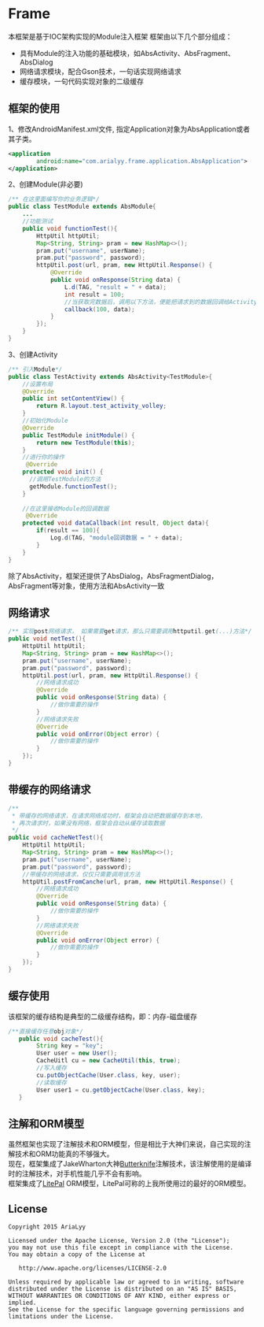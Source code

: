 Frame
============
本框架是基于IOC架构实现的Module注入框架
框架由以下几个部分组成：
* 具有Module的注入功能的基础模块，如AbsActivity、AbsFragment、AbsDialog
* 网络请求模块，配合Gson技术，一句话实现网络请求
* 缓存模块，一句代码实现对象的二级缓存

框架的使用
-------
1、修改AndroidManifest.xml文件, 指定Application对象为AbsApplication或者其子类。
```xml
<application
        android:name="com.arialyy.frame.application.AbsApplication">
</application>
```

2、创建Module(非必要)
```java 
/** 在这里面编写你的业务逻辑*/
public class TestModule extends AbsModule{
    ...
    //功能测试
    public void functionTest(){
        HttpUtil httpUtil;
        Map<String, String> pram = new HashMap<>();
        pram.put("username", userName);
        pram.put("password", password);
        httpUtil.post(url, pram, new HttpUtil.Response() {
            @Override
            public void onResponse(String data) {
                L.d(TAG, "result = " + data);
                int result = 100;
                //当获取完数据后，调用以下方法，便能把请求到的数据回调给Activity
                callback(100, data);
            }
        });
    }
}
```

3、创建Activity
```java 
/** 引入Module*/
public class TestActivity extends AbsActivity<TestModule>{
    //设置布局
    @Override
    public int setContentView() {
        return R.layout.test_activity_volley;
    }
    //初始化Module
    @Override
    public TestModule initModule() {
        return new TestModule(this);
    }
    //进行你的操作
     @Override
    protected void init() {
      //调用TestModule的方法
      getModule.functionTest();
    }
    
    //在这里接收Module的回调数据
     @Override
    protected void dataCallback(int result, Object data){
        if(result == 100){
            Log.d(TAG, "module回调数据 = " + data);
        }
    }
}
```
除了AbsActivity，框架还提供了AbsDialog，AbsFragmentDialog，AbsFragment等对象，使用方法和AbsActivity一致

网络请求
-------
```java
/** 实现post网络请求， 如果需要get请求，那么只需要调用httputil.get(...)方法*/
public void netTest(){
    HttpUtil httpUtil;
    Map<String, String> pram = new HashMap<>();
    pram.put("username", userName);
    pram.put("password", password);
    httpUtil.post(url, pram, new HttpUtil.Response() {
        //网络请求成功
        @Override
        public void onResponse(String data) {
            //做你需要的操作
        }
        //网络请求失败
        @Override
        public void onError(Object error) {
            //做你需要的操作
        }
    });
}
```
带缓存的网络请求
-------
```java
/**
 * 带缓存的网络请求，在请求网络成功时，框架会自动把数据缓存到本地，
 * 再次请求时，如果没有网络，框架会自动从缓存读取数据
 */
public void cacheNetTest(){
    HttpUtil httpUtil;
    Map<String, String> pram = new HashMap<>();
    pram.put("username", userName);
    pram.put("password", password);
    //带缓存的网络请求，仅仅只需要调用该方法
    httpUtil.postFromCanche(url, pram, new HttpUtil.Response() {
        //网络请求成功
        @Override
        public void onResponse(String data) {
            //做你需要的操作
        }
        //网络请求失败
        @Override
        public void onError(Object error) {
            //做你需要的操作
        }
    });
}
````

缓存使用
-------
该框架的缓存结构是典型的二级缓存结构，即：内存-磁盘缓存
```java
/**直接缓存任意obj对象*/
   public void cacheTest(){
        String key = "key";
        User user = new User();
        CacheUitl cu = new CacheUtil(this, true);
        //写入缓存
        cu.putObjectCache(User.class, key, user);
        //读取缓存
        User user1 = cu.getObjectCache(User.class, key);
   }
````

注解和ORM模型
-------
虽然框架也实现了注解技术和ORM模型，但是相比于大神们来说，自己实现的注解技术和ORM功能真的不够强大。 
<br  />现在，框架集成了JakeWharton大神[Butterknife](https://github.com/JakeWharton/butterknife)注解技术，该注解使用的是编译时的注解技术，对手机性能几乎不会有影响。
<br  />框架集成了[LitePal](https://github.com/LitePalFramework/LitePal) ORM模型，LitePal可称的上我所使用过的最好的ORM模型。

License
-------

    Copyright 2015 AriaLyy

    Licensed under the Apache License, Version 2.0 (the "License");
    you may not use this file except in compliance with the License.
    You may obtain a copy of the License at

       http://www.apache.org/licenses/LICENSE-2.0

    Unless required by applicable law or agreed to in writing, software
    distributed under the License is distributed on an "AS IS" BASIS,
    WITHOUT WARRANTIES OR CONDITIONS OF ANY KIND, either express or implied.
    See the License for the specific language governing permissions and
    limitations under the License.
